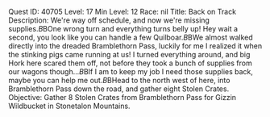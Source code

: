 Quest ID: 40705
Level: 17
Min Level: 12
Race: nil
Title: Back on Track
Description: We're way off schedule, and now we're missing supplies.$B$BOne wrong turn and everything turns belly up! Hey wait a second, you look like you can handle a few Quilboar.$B$BWe almost walked directly into the dreaded Bramblethorn Pass, luckily for me I realized it when the stinking pigs came running at us! I turned everything around, and big Hork here scared them off, not before they took a bunch of supplies from our wagons though...$B$BIf I am to keep my job I need those supplies back, maybe you can help me out.$B$BHead to the north west of here, into Bramblethorn Pass down the road, and gather eight Stolen Crates.
Objective: Gather 8 Stolen Crates from Bramblethorn Pass for Gizzin Wildbucket in Stonetalon Mountains.
